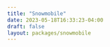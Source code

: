 ```yaml
---
title: "Snowmobile"
date: 2023-05-18T16:33:23-04:00
draft: false
layout: packages/snowmobile
---
```

